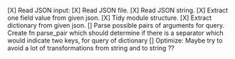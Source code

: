 [X] Read JSON input:
    [X] Read JSON file.
    [X] Read JSON string.
[X] Extract one field value from given json.
[X] Tidy module structure.
[X] Extract dictionary from given json.
[] Parse possible pairs of arguments for query. Create fn parse_pair which should determine if there is a separator which would indicate two keys,
    for query of dictionary
[] Optimize: Maybe try to avoid a lot of transformations from string and to string ??

